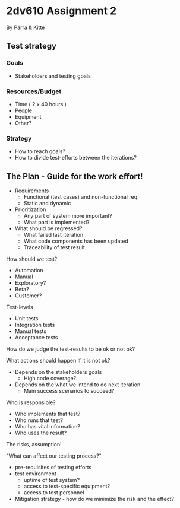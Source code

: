 # 2dv610 Assignment 2

By Pärra & Kitte

## Test strategy

### Goals

* Stakeholders and testing goals

### Resources/Budget

* Time ( 2 x 40 hours )
* People
* Equipment
* Other?

### Strategy

* How to reach goals?
* How to divide test-efforts between the iterations?

## The Plan - Guide for the work effort!

* Requirements
  * Functional (test cases) and non-functional req.
  * Static and dynamic
* Prioritization
  * Any part of system more important?
  * What part is implemented?
* What should be regressed?
  * What failed last iteration
  * What code components has been updated
  * Traceability of test result

How should we test?

* Automation
* Manual
* Exploratory?
* Beta?
* Customer?

Test-levels

* Unit tests
* Integration tests
* Manual tests
* Acceptance tests

How do we judge the test-results to be ok or not ok?

What actions should happen if it is not ok?

* Depends on the stakeholders goals
  * High code coverage?
* Depends on the what we intend to do next iteration
  * Main success scenarios to succeed?

Who is responsible?

* Who implements that test?
* Who runs that test?
* Who has vital information?
* Who uses the result?

The risks, assumption!

"What can affect our testing process?"

* pre-requisites of testing efforts
* test environment
  * uptime of test system?
  * access to test-specific equipment?
  * access to test personnel
* Mitigation strategy - how do we minimize the risk and the effect?
